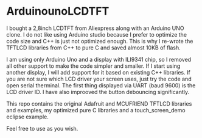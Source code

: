 # ArduinounoLCDTFT

I bought a 2,8inch LCDTFT from Aliexpress along with an Arduino UNO clone. 
I do not like using Arduino studio because I prefer to optimize the code size and C++ is just not optimized enough.
This is why I re-wrote the TFTLCD libraries from C++ to pure C and saved almost 10KB of flash. 

I am using only Arduino Uno and a display with ILI9341 chip, so I removed all other support to make the code simpler 
and smaller. If I start using another display, I will add support for it based on existing C++ libraries.
If you are not sure which LCD driver your screen uses, just try the code and open serial therminal. 
The first thing displayed via UART (baud 9600) is the LCD driver ID.
I have also improoved the button debouncing significantly.

This repo contains the original Adafruit and MCUFRIEND TFTLCD libraries and examples, 
my optimized pure C libraries and a touch_screen_demo eclipse example.

Feel free to use as you wish.
